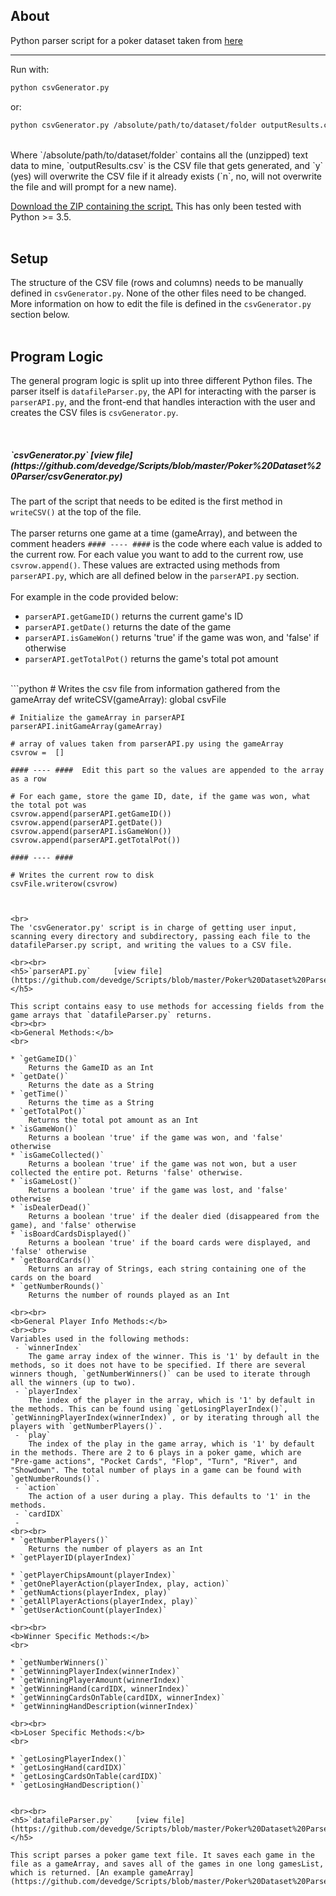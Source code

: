 ## About

Python parser script for a poker dataset taken from [here](https://web.archive.org/web/20110205042259/http://www.outflopped.com/questions/286/obfuscated-datamined-hand-histories)

***

Run with: <br>
```bash
python csvGenerator.py
```

or: <br>
```bash
python csvGenerator.py /absolute/path/to/dataset/folder outputResults.csv y
```
<br>
Where `/absolute/path/to/dataset/folder`  contains all the (unzipped) text data to mine, `outputResults.csv` is the CSV file that gets generated, and `y` (yes) will overwrite the CSV file if it already exists (`n`, no, will not overwrite the file and will prompt for a new name).



[Download the ZIP containing the script.](https://github.com/devedge/Scripts/raw/master/Poker%20Dataset%20Parser/data/PokerDatasetParser.zip) This has only been tested with Python >= 3.5.<br><br>


## Setup

The structure of the CSV file (rows and columns) needs to be manually defined in `csvGenerator.py`. None of the other files need to be changed. More information on how to edit the file is defined in the `csvGenerator.py` section below.<br><br>


## Program Logic

The general program logic is split up into three different Python files. The parser itself is `datafileParser.py`, the API for interacting with the parser is `parserAPI.py`, and the front-end that handles interaction with the user and creates the CSV files is `csvGenerator.py`.

<br>
<h5>`csvGenerator.py`     [view file](https://github.com/devedge/Scripts/blob/master/Poker%20Dataset%20Parser/csvGenerator.py)</h5> 

The part of the script that needs to be edited is the first method in `writeCSV()` at the top of the file. 
<br><br>
The parser returns one game at a time (gameArray), and between the comment headers `#### ---- ####` is the code where each value is added to the current row. For each value you want to add to the current row, use `csvrow.append()`. These values are extracted using methods from `parserAPI.py`, which are all defined below in the `parserAPI.py` section.
<br><br>
For example in the code provided below:
 - `parserAPI.getGameID()` returns the current game's ID
 - `parserAPI.getDate()` returns the date of the game
 - `parserAPI.isGameWon()` returns 'true' if the game was won, and 'false' if otherwise
 - `parserAPI.getTotalPot()` returns the game's total pot amount
<br>
```python
# Writes the csv file from information gathered from the gameArray
def writeCSV(gameArray):
    global csvFile

    # Initialize the gameArray in parserAPI
    parserAPI.initGameArray(gameArray)

    # array of values taken from parserAPI.py using the gameArray
    csvrow =  []

    #### ---- ####  Edit this part so the values are appended to the array as a row

    # For each game, store the game ID, date, if the game was won, what the total pot was
    csvrow.append(parserAPI.getGameID())
    csvrow.append(parserAPI.getDate())
    csvrow.append(parserAPI.isGameWon())
    csvrow.append(parserAPI.getTotalPot())

    #### ---- ####

    # Writes the current row to disk
    csvFile.writerow(csvrow)
```


<br>
The 'csvGenerator.py' script is in charge of getting user input, scanning every directory and subdirectory, passing each file to the datafileParser.py script, and writing the values to a CSV file.

<br><br>
<h5>`parserAPI.py`     [view file](https://github.com/devedge/Scripts/blob/master/Poker%20Dataset%20Parser/parserAPI.py)</h5> 

This script contains easy to use methods for accessing fields from the game arrays that `datafileParser.py` returns.
<br><br>
<b>General Methods:</b>
<br>

* `getGameID()`
    Returns the GameID as an Int
* `getDate()`
    Returns the date as a String
* `getTime()`
    Returns the time as a String
* `getTotalPot()`
    Returns the total pot amount as an Int
* `isGameWon()`
    Returns a boolean 'true' if the game was won, and 'false' otherwise
* `isGameCollected()`
    Returns a boolean 'true' if the game was not won, but a user collected the entire pot. Returns 'false' otherwise.
* `isGameLost()`
    Returns a boolean 'true' if the game was lost, and 'false' otherwise
* `isDealerDead()`
    Returns a boolean 'true' if the dealer died (disappeared from the game), and 'false' otherwise
* `isBoardCardsDisplayed()`
    Returns a boolean 'true' if the board cards were displayed, and 'false' otherwise
* `getBoardCards()`
    Returns an array of Strings, each string containing one of the cards on the board
* `getNumberRounds()`
    Returns the number of rounds played as an Int

<br><br>
<b>General Player Info Methods:</b>
<br><br>
Variables used in the following methods:
 - `winnerIndex`
    The game array index of the winner. This is '1' by default in the methods, so it does not have to be specified. If there are several winners though, `getNumberWinners()` can be used to iterate through all the winners (up to two).
 - `playerIndex` 
    The index of the player in the array, which is '1' by default in the methods. This can be found using `getLosingPlayerIndex()`, `getWinningPlayerIndex(winnerIndex)`, or by iterating through all the players with `getNumberPlayers()`.
 - `play`
    The index of the play in the game array, which is '1' by default in the methods. There are 2 to 6 plays in a poker game, which are "Pre-game actions", "Pocket Cards", "Flop", "Turn", "River", and "Showdown". The total number of plays in a game can be found with `getNumberRounds()`.
 - `action`
    The action of a user during a play. This defaults to '1' in the methods.
 - `cardIDX`
 -
<br><br>
* `getNumberPlayers()`
    Returns the number of players as an Int
* `getPlayerID(playerIndex)`

* `getPlayerChipsAmount(playerIndex)`
* `getOnePlayerAction(playerIndex, play, action)`
* `getNumActions(playerIndex, play)`
* `getAllPlayerActions(playerIndex, play)`
* `getUserActionCount(playerIndex)`

<br><br>
<b>Winner Specific Methods:</b>
<br>

* `getNumberWinners()`
* `getWinningPlayerIndex(winnerIndex)`
* `getWinningPlayerAmount(winnerIndex)`
* `getWinningHand(cardIDX, winnerIndex)`
* `getWinningCardsOnTable(cardIDX, winnerIndex)`
* `getWinningHandDescription(winnerIndex)`

<br><br>
<b>Loser Specific Methods:</b>
<br>

* `getLosingPlayerIndex()`
* `getLosingHand(cardIDX)`
* `getLosingCardsOnTable(cardIDX)`
* `getLosingHandDescription()`


<br><br>
<h5>`datafileParser.py`     [view file](https://github.com/devedge/Scripts/blob/master/Poker%20Dataset%20Parser/datafileParser.py)</h5> 

This script parses a poker game text file. It saves each game in the file as a gameArray, and saves all of the games in one long gamesList, which is returned. [An example gameArray](https://github.com/devedge/Scripts/blob/master/Poker%20Dataset%20Parser/data/example%20gameArray.txt)

